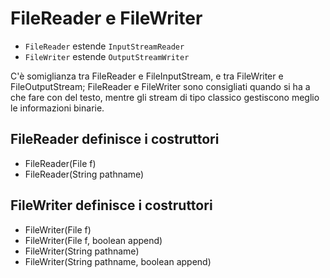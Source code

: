 # FileReader e FileWriter

* `FileReader` estende `InputStreamReader`
* `FileWriter` estende `OutputStreamWriter`

C'è somiglianza tra FileReader e FileInputStream, e tra FileWriter e FileOutputStream;
FileReader e FileWriter sono consigliati quando si ha a che fare con del testo, mentre gli stream di tipo classico gestiscono meglio le informazioni binarie.

## FileReader definisce i costruttori

* FileReader(File f)
* FileReader(String pathname)

## FileWriter definisce i costruttori

* FileWriter(File f)
* FileWriter(File f, boolean append)
* FileWriter(String pathname)
* FileWriter(String pathname, boolean append)
